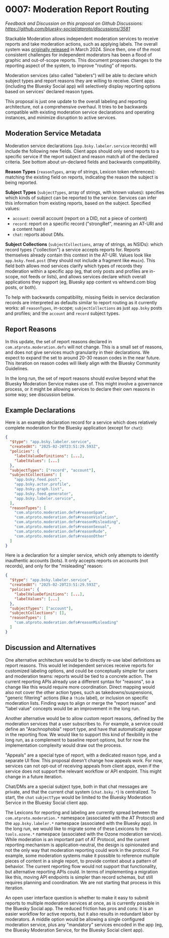 0007: Moderation Report Routing
===============================

*Feedback and Discussion on this proposal on Github Discussions: https://github.com/bluesky-social/atproto/discussions/3581*

Stackable Moderation allows independent moderation services to receive reports and take moderation actions, such as applying labels. The overall system was [originally released](https://docs.bsky.app/blog/blueskys-moderation-architecture) in March 2024\. Since then, one of the most consistent challenges for independent moderators has been a flood of graphic and out-of-scope reports. This document proposes changes to the reporting aspect of the system, to improve "routing" of reports.

Moderation services (also called "labelers") will be able to declare which subject types and report reasons they are willing to receive. Client apps (including the Bluesky Social app) will selectively display reporting options based on services' declared reason types.

This proposal is just one update to the overall labeling and reporting architecture, not a comprehensive overhaul. It tries to be backwards compatible with existing moderation service declarations and operating instances, and minimize disruption to active services.

## Moderation Service Metadata

Moderation service declarations (`app.bsky.labeler.service` records) will include the following new fields. Client apps should only send reports to a specific service if the report subject and reason match all of the declared criteria. See bottom about un-declared fields and backwards compatibility.

**Reason Types** (`reasonTypes`, array of strings, Lexicon token references): matching the existing field on reports, indicating the reason the subject is being reported.

**Subject Types** (`subjectTypes`, array of strings, with known values): specifies which kinds of subject can be reported to the service. Services can infer this information from existing reports, based on the subject. Specified values:

- `account`: overall account (report on a DID, not a piece of content)  
- `record`: report on a specific record ("strongRef", meaning an AT-URI and a content hash)  
- `chat`: reports about DMs.

**Subject Collections** (`subjectCollections`, array of strings, as NSIDs): which record types ("collection") a service accepts reports for. Reports themselves already contain this context in the AT-URI. Values look like `app.bsky.feed.post` (they should not include a fragment like `#main`). This field both allows mod services clarify which types of records they moderation within a specific app (eg, that only posts and profiles are in-scope, not feeds or lists), and allows services declare which overall applications they support (eg, Bluesky app content vs whtwnd.com blog posts, or both).

To help with backwards compatibility, missing fields in service declaration records are interpreted as defaults similar to report routing as it currently works: all `reasonTypes`, in-scope;  `subjectCollections` as just `app.bsky` posts and profiles; and the `account` and `record` subject types.

## Report Reasons

In this update, the set of report reasons declared in `com.atproto.moderation.defs` will not change. This is a small set of reasons, and does not give services much granularity in their declarations. We expect to expand the set to around 20-30 reason codes in the near future. This iteration on reason codes will likely align with the Bluesky Community Guidelines.

In the long run, the set of report reasons should evolve beyond what the Bluesky Moderation Service makes use of. This might involve a governance process, or it might be allowing services to declare their own reasons in some way; see discussion below.

## Example Declarations

Here is an example declaration record for a service which does relatively complete moderation for the Bluesky application (except for `chat`):

```json
{
  "$type": "app.bsky.labeler.service",
  "createdAt": "2025-02-20T23:51:29.593Z",
  "policies": {
    "labelValueDefinitions": [...],
    "labelValues": [...]
  },
  "subjectTypes": ["record", "account"],
  "subjectCollections": [
    "app.bsky.feed.post",
    "app.bsky.actor.profile",
    "app.bsky.graph.list",
    "app.bsky.feed.generator",
    "app.bsky.labeler.service",
  ],
  "reasonTypes": [
    "com.atproto.moderation.defs#reasonSpam",
    "com.atproto.moderation.defs#reasonViolation",
    "com.atproto.moderation.defs#reasonMisleading",
    "com.atproto.moderation.defs#reasonSexual",
    "com.atproto.moderation.defs#reasonRude",
    "com.atproto.moderation.defs#reasonOther"
  ]
}
```

Here is a declaration for a simpler service, which only attempts to identify inauthentic accounts (bots). It only accepts reports on accounts (not records), and only for the "misleading" reason:

```json
{
  "$type": "app.bsky.labeler.service",
  "createdAt": "2025-02-20T23:51:29.593Z",
  "policies": {
    "labelValueDefinitions": [...],
    "labelValues": [...]
  },
  "subjectTypes": ["account"],
  "subjectCollections": [],
  "reasonTypes": [
    "com.atproto.moderation.defs#reasonMisleading"
  ]
}
```

## Discussion and Alternatives

One alternative architecture would be to directly re-use label definitions as report reasons. This would let independent services receive reports for customized labeling options, and could be conceptually simpler for users and moderation teams: reports would be tied to a concrete action. The current reporting APIs already use a different syntax for "reasons", so a change like this would require more coordination. Direct mapping would also not cover the other action types, such as  takedowns/suspensions, "generic filtering" actions (like a `!hide` label), or inclusion on specific moderation lists. Finding ways to align or merge the "report reason" and "label value" concepts would be an improvement in the long run.

Another alternative would be to allow custom report reasons, defined by the moderation services that a user subscribes to. For example, a service could define an "Arachnophobia" report type, and have that automatically appear in the reporting flow. We would like to support this kind of flexibility in the long run, as a complement to baseline report options, but for now the implementation complexity would draw out the process.

"Appeals" are a special type of report, with a dedicated reason type, and a separate UI flow. This proposal doesn't change how appeals work. For now, services can not opt-out of receiving appeals from client apps, even if the service does not support the relevant workflow or API endpoint. This might change in a future iteration.

Chat/DMs are a special subject type, both in that chat messages are private, and that the current chat system (`chat.bsky.*`) is centralized. To start, the `chat` `subjectType` would be limited to the Bluesky Moderation Service in the Bluesky Social client app.

The Lexicons for reporting and labeling are currently spread between the `com.atproto.moderation.*` namespace (associated with the AT Protocol) and the `app.bsky.labeler.*` namespace (associated with the Bluesky app). In the long run, we would like to migrate some of these Lexicons to the `tools.ozone.*` namespace (associated with the Ozone moderation service). While moderation is an important part of AT Protocol, and the current reporting mechanism is application-neutral, the design is opinionated and not the only way that moderation reporting could work in the protocol. For example, some moderation systems make it possible to reference multiple pieces of content in a single report, to provide context about a pattern of behavior. The current reporting flow would not support that functionality, but alternative reporting APIs could. In terms of implementing a migration like this, moving API endpoints is simpler than record schemas, but still requires planning and coordination. We are not starting that process in this iteration.

An open user interface question is whether to make it easy to submit reports to multiple moderation services at once, as is currently possible in the Bluesky Social app. The reduced friction has pros and cons: it is an easier workflow for active reports, but it also results in redundant labor by moderators. A middle option would be allowing a single configured moderation service, plus any "mandatory" services encoded in the app (eg, the Bluesky Moderation Service, for the Bluesky Social client app).
